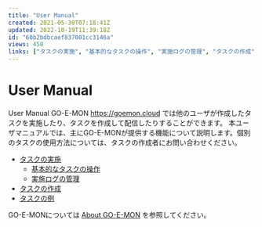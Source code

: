 ```yaml
---
title: "User Manual"
created: 2021-05-30T07:18:41Z
updated: 2022-10-19T11:39:18Z
id: "60b2bdbcaef837001cc3146a"
views: 458
links: ["タスクの実施", "基本的なタスクの操作", "実施ログの管理", "タスクの作成", "タスクの例", "about_go-e-mon"]
---
```


# User Manual

User Manual
GO-E-MON https://goemon.cloud では他のユーザが作成したタスクを実施したり、タスクを作成して配信したりすることができます。
本ユーザマニュアルでは、主にGO-E-MONが提供する機能について説明します。個別のタスクの使用方法については、タスクの作成者にお問い合わせください。

- [タスクの実施](タスクの実施.md)
  - [基本的なタスクの操作](基本的なタスクの操作.md)
  - [実施ログの管理](実施ログの管理.md)
- [タスクの作成](タスクの作成.md)
- [タスクの例](タスクの例.md)

GO-E-MONについては [About GO-E-MON](About_GO-E-MON.md) を参照してください。
